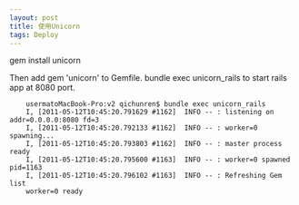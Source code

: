 ```yaml
---
layout: post
title: 使用Unicorn
tags: Deploy
---         
```


gem install unicorn

Then add gem 'unicorn' to Gemfile.
bundle exec unicorn_rails to start rails app at 8080 port.

        usermatoMacBook-Pro:v2 qichunren$ bundle exec unicorn_rails
        I, [2011-05-12T10:45:20.791629 #1162]  INFO -- : listening on addr=0.0.0.0:8080 fd=3
        I, [2011-05-12T10:45:20.792133 #1162]  INFO -- : worker=0 spawning...
        I, [2011-05-12T10:45:20.793803 #1162]  INFO -- : master process ready
        I, [2011-05-12T10:45:20.795600 #1163]  INFO -- : worker=0 spawned pid=1163
        I, [2011-05-12T10:45:20.796102 #1163]  INFO -- : Refreshing Gem list
        worker=0 ready

                     
